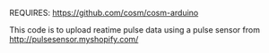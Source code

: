 REQUIRES: https://github.com/cosm/cosm-arduino

This code is to upload reatime pulse data using a pulse sensor from http://pulsesensor.myshopify.com/